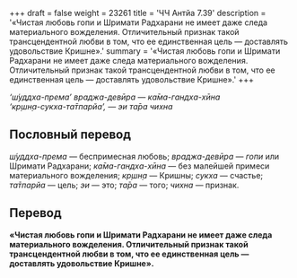 +++
draft = false
weight = 23261
title = 'ЧЧ Антйа 7.39'
description = '«Чистая любовь гопи и Шримати Радхарани не имеет даже следа материального вожделения. Отличительный признак такой трансцендентной любви в том, что ее единственная цель — доставлять удовольствие Кришне».'
summary = '«Чистая любовь гопи и Шримати Радхарани не имеет даже следа материального вожделения. Отличительный признак такой трансцендентной любви в том, что ее единственная цель — доставлять удовольствие Кришне».'
+++

_‘ш́уддха-према’ враджа-девӣра — ка̄ма-гандха-хӣна  
‘кр̣шн̣а-сукха-та̄тпарйа’, — эи та̄ра чихна_

## Пословный перевод

_ш́уддха_\-_према_ — беспримесная любовь; _враджа_\-_девӣра_ — _гопи_ или Шримати Радхарани; _ка̄ма_\-_гандха_\-_хӣна_ — без малейшей примеси материального вожделения; _кр̣шн̣а_ — Кришны; _сукха_ — счастье; _та̄тпарйа_ — цель; _эи_ — это; _та̄ра_ — того; _чихна_ — признак.

## Перевод

**«Чистая любовь гопи и Шримати Радхарани не имеет даже следа материального вожделения. Отличительный признак такой трансцендентной любви в том, что ее единственная цель — доставлять удовольствие Кришне».**
